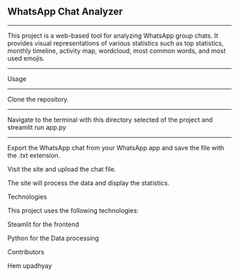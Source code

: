 ## WhatsApp Chat Analyzer

*** 
This project is a web-based tool for analyzing WhatsApp group chats. It provides visual representations of various statistics such as top statistics, monthly timeline, activity map, wordcloud, most common words, and most used emojis.

---

Usage

*** 

Clone the repository.

*** 
Navigate to the terminal with this directory selected of the project and streamlit run app.py

*** 

Export the WhatsApp chat from your WhatsApp app and save the file with the .txt extension.

Visit the site and upload the chat file.<br />

The site will process the data and display the statistics.

Technologies

This project uses the following technologies:


Steamlit for the frontend

Python for the Data processing


Contributors

Hem upadhyay
